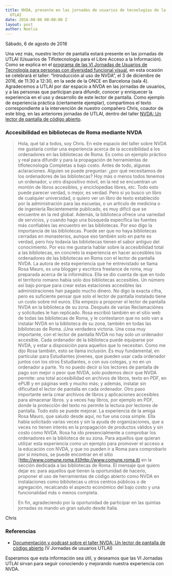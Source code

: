 ```yaml
---
title: NVDA, presente en las jornadas de usuarios de tecnologías de la información
  UTLAI
date: 2016-08-06 00:00:00 Z
layout: post
author: Noelia
---
```


<footer>Sábado, 6 de agosto de 2016</footer>

Una vez más, nuestro lector de pantalla estará presente en las jornadas de UTLAI (Usuarios de Tiflotecnología para el Libre Acceso a la Información).
Como se explica en el [programa de las VI Jornadas de Usuarios de Tecnología para personas con diversidad funcional visual](http://www.utlai.org/programa-de-las-vi-jornadas-de-usuarios-de-tecnologia-para-personas-con-diversidad-funcional-visual/), en esta ocasión se celebrará el taller: “Introducción al uso de NVDA”, el 3 de diciembre de 2016, de 11:30 a 12:30, en la sede de la ONCE en Barcelona (sala 4).
Agradecemos a UTLAI por dar espacio a NVDA en las jornadas de usuarios, y a las personas que participan para difundir, conocer y enriquecer la experiencia en el uso y desarrollo de este lector de pantalla.
Como ejemplo de experiencia práctica (ciertamente ejemplar), compartimos el texto correspondiente a la intervención de nuestro compañero Chris, coautor de este blog, en las anteriores jornadas de UTLAI, dentro del taller [NVDA: Un lector de pantalla de código abierto](http://www.utlai.org/nvda-un-lector-de-pantallas-de-codigo-abierto/).

### Accesibilidad en bibliotecas de Roma mediante NVDA ###
> Hola, qué tal a todos, soy Chris.
> En este espacio del taller sobre NVDA me gustaría contar una experiencia acerca de la accesibilidad a los ordenadores en las bibliotecas de Roma.
> Es como un ejemplo práctico y real para difundir y para la propagación de herramientas de tiflotecnología Completas a bajo costo.
> Antes de todo, algunas aclaraciones.
> Alguien se puede preguntar: ¿por qué necesitamos de los ordenadores de las bibliotecas? 
> Hoy más o menos todos tenemos un ordenador, u otro dispositivo móvil, en la red se encuentran un montón de libros accesibles, y enciclopedias libres, etc.
> Todo esto puede parecer verdad, o mejor, es verdad. 
> Pero si yo busco un libro de cualquier universidad, o quiero ver un libro de texto establecido por la administración para las escuelas,
> o un artículo de medicina o de ingeniería Recientemente publicado, es muy difícil que se encuentre en la red global.
> Además, la biblioteca ofrece una variedad de servicios, y cuando hago una búsqueda específica las fuentes más confiables las encuentro en las bibliotecas.
> Por eso digo la importancia de las bibliotecas.
> Puede ser que no haya bibliotecas cerradas en monasterios, aunque eso también solo en parte es verdad, pero hoy todavía las bibliotecas tienen el sabor antiguo del conocimiento.
> Por eso me gustaría hablar sobre la accesibilidad total a las bibliotecas, en concreto la experiencia en hacer accesibles los ordenadores de las bibliotecas en Roma con el lector de pantalla NVDA.
> La autora de esta experiencia que he entrevistado se llama Rosa Mauro, es una blogger y escritora freelance de roma, muy preparada acerca de la informática.
> Ella se dio cuenta de que en todo el territorio romano había solo dos bibliotecas accesibles.
> Un número así bajo porque para crear estas estaciones accesibles las administraciones han pagado mucho dinero.
> No digo la exacta cifra, pero es suficiente pensar que solo el lector de pantalla instalado tiene un costo sobre mil euros.
> Ella empezo a proponer el lector de pantalla NVDA en la biblioteca de su zona.
> Después de varias Reclamaciónes y solicitudes le han replicado.
> Rosa escribió también en el sitio web de todas las bibliotecas de Roma, y le contestaron que no solo van a instalar NVDA en la biblioteca de su zona, también en todas las bibliotecas de Roma.
> ¡Una verdadera victoria.
> Una cosa muy importante, con el lector de pantalla NVDA no hay solo un ordenador accesible.
> Cada ordenador de la biblioteca puede equiparse por NVDA, y estar a disposición para aquellos que lo necesitan.
> Como me dijo Rosa también, esto se llama inclusión.
> Es muy fundamental, en particular para Estudiantes jóvenes, que pueden usar cada ordenador juntos con los otros Estudiantes, o con sus colegas, y no en un ordenador a parte.
> Yo no puedo decir si los lectores de pantalla de pago son mejor o peor que NVDA, solo podemos decir que NVDA permite: una total accesibilidad en archivos de libros, texto en PDF, en ePUB y en páginas web y mucho más;
> y además, instalar sin dificultad el lector de pantalla en cada ordenador.
> Otro paso importante sería crear archivos de libros y aplicaciones accesibles para almacenar libros. 
> y a veces hay libros, por ejemplo en PDF, donde la protección del texto no permite la lectura por lectores de pantalla.
> Todo esto se puede mejorar.
> La experiencia de la amiga Rosa Mauro, que saludo desde aquí, no fue una cosa simple.
> Ella había solicitado varias veces y sin la ayuda de organizaciones, que a veces no tienen interés en la propagación de productos válidos y sin costo como NVDA.
> Rosa ha ido presencialmente a comprobar los ordenadores en la biblioteca de su zona.
> Para aquellos que quieran utilizar esta experiencia como un ejemplo para promover el acceso a la educación con NVDA,
> y que no pueden ir a Roma para comprobarlo por si mismos, se puede encontrar en el sitio 
> [http://www.comune.roma.it](http://www.comune.roma.it)
> en la sección dedicada a las bibliotecas de Roma.
> El mensaje que quiero dejar es:
> para aquellos que tienen la oportunidad de hacerlo, proponer el uso de herramientas de código abierto como NVDA en 
> instalaciones como bibliotecas u otros centros públicos o de agregación, recalcando el aspecto económico del bajo costo y una funcionalidad más o menos completa.
>
> En fin, agradeciendo por la oportunidad de participar en las quintas jornadas os mando un gran saludo desde Italia.

Chris

### Referencias ###
* [Documentación y podcast sobre el taller NVDA: Un lector de pantalla de código abierto](http://www.utlai.org/tifloclub-utlai-podcast-especial-no-6-v-jornadas-a-coruna-2014/) (V Jornadas de usuarios UTLAI)

Esperamos que esta información sea útil, y deseamos que las VI Jornadas UTLAI sirvan para seguir conociendo y mejorando nuestra experiencia con NVDA. 
